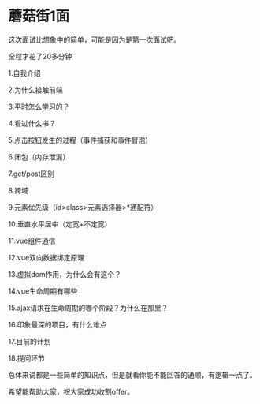 # 蘑菇街1面

这次面试比想象中的简单，可能是因为是第一次面试吧。 

  全程才花了20多分钟 

  1.自我介绍 

  2.为什么接触前端 

  3.平时怎么学习的？ 

  4.看过什么书？ 

  5.点击按钮发生的过程（事件捕获和事件冒泡） 

  6.闭包（内存泄漏） 

  7.get/post区别 

  8.跨域 

  9.元素优先级（id>class>元素选择器>*通配符） 

  10.垂直水平居中（定宽+不定宽） 

  11.vue组件通信 

  12.vue双向数据绑定原理 

  13.虚拟dom作用，为什么会有这个？ 

  14.vue生命周期有哪些 

  15.ajax请求在生命周期的哪个阶段？为什么在那里？ 

  16.印象最深的项目，有什么难点 

  17.目前的计划 

  18.提问环节 

  总体来说都是一些简单的知识点，但是就看你能不能回答的通顺，有逻辑一点了。 

  希望能帮助大家，祝大家成功收割offer。 

